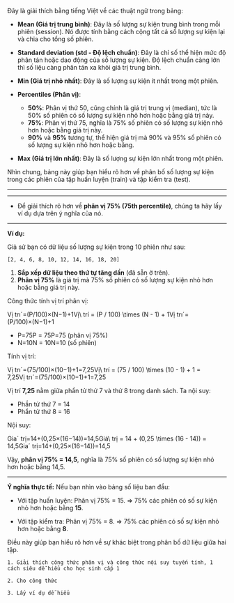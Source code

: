 
Đây là giải thích bằng tiếng Việt về các thuật ngữ trong bảng:

- **Mean (Giá trị trung bình)**: Đây là số lượng sự kiện trung bình trong mỗi phiên (session). Nó được tính bằng cách cộng tất cả số lượng sự kiện lại và chia cho tổng số phiên.
    
- **Standard deviation (std - Độ lệch chuẩn)**: Đây là chỉ số thể hiện mức độ phân tán hoặc dao động của số lượng sự kiện. Độ lệch chuẩn càng lớn thì số liệu càng phân tán xa khỏi giá trị trung bình.
    
- **Min (Giá trị nhỏ nhất)**: Đây là số lượng sự kiện ít nhất trong một phiên.
    
- **Percentiles (Phân vị)**:
    
    - **50%**: Phân vị thứ 50, cũng chính là giá trị trung vị (median), tức là 50% số phiên có số lượng sự kiện nhỏ hơn hoặc bằng giá trị này.
    - **75%**: Phân vị thứ 75, nghĩa là 75% số phiên có số lượng sự kiện nhỏ hơn hoặc bằng giá trị này.
    - **90%** và **95%** tương tự, thể hiện giá trị mà 90% và 95% số phiên có số lượng sự kiện nhỏ hơn hoặc bằng.
- **Max (Giá trị lớn nhất)**: Đây là số lượng sự kiện lớn nhất trong một phiên.
    

Nhìn chung, bảng này giúp bạn hiểu rõ hơn về phân bố số lượng sự kiện trong các phiên của tập huấn luyện (train) và tập kiểm tra (test).

---



---
- Để giải thích rõ hơn về **phân vị 75% (75th percentile)**, chúng ta hãy lấy ví dụ dựa trên ý nghĩa của nó.

---

**Ví dụ:**

Giả sử bạn có dữ liệu số lượng sự kiện trong 10 phiên như sau:

`[2, 4, 6, 8, 10, 12, 14, 16, 18, 20]`

1. **Sắp xếp dữ liệu theo thứ tự tăng dần** (đã sẵn ở trên).
2. **Phân vị 75%** là giá trị mà 75% số phiên có số lượng sự kiện nhỏ hơn hoặc bằng giá trị này.

Công thức tính vị trí phân vị:

Vị trıˊ=(P/100)×(N−1)+1Vị\ trí = (P / 100) \times (N - 1) + 1Vị trıˊ=(P/100)×(N−1)+1

- P=75P = 75P=75 (phân vị 75%)
- N=10N = 10N=10 (số phiên)

Tính vị trí:

Vị trıˊ=(75/100)×(10−1)+1=7,25Vị\ trí = (75 / 100) \times (10 - 1) + 1 = 7,25Vị trıˊ=(75/100)×(10−1)+1=7,25

Vị trí **7,25** nằm giữa phần tử thứ 7 và thứ 8 trong danh sách. Ta nội suy:

- Phần tử thứ 7 = 14
- Phần tử thứ 8 = 16

Nội suy:

Giaˊ trị=14+(0,25×(16−14))=14,5Giá\ trị = 14 + (0,25 \times (16 - 14)) = 14,5Giaˊ trị=14+(0,25×(16−14))=14,5

Vậy, **phân vị 75% = 14,5**, nghĩa là 75% số phiên có số lượng sự kiện nhỏ hơn hoặc bằng 14,5.

---

**Ý nghĩa thực tế:** Nếu bạn nhìn vào bảng số liệu ban đầu:

- Với tập huấn luyện: Phân vị 75% = 15. => 75% các phiên có số sự kiện nhỏ hơn hoặc bằng **15**.
    
- Với tập kiểm tra: Phân vị 75% = 8. => 75% các phiên có số sự kiện nhỏ hơn hoặc bằng **8**.
    

Điều này giúp bạn hiểu rõ hơn về sự khác biệt trong phân bố dữ liệu giữa hai tập.


```
1. Giải thích công thức phân vị và công thức nội suy tuyến tính, 1 cách siêu dễ hiểu cho học sinh cấp 1

2. Cho công thức

3. Lấy ví dụ dễ hiểu
```